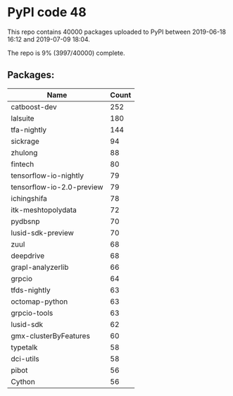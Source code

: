 # PyPI code 48

This repo contains 40000 packages uploaded to PyPI between 
2019-06-18 16:12 and 2019-07-09 18:04.

The repo is 9% (3997/40000) complete.

## Packages:

| Name  | Count |
| ----- | ----- |
| catboost-dev | 252 |
| lalsuite | 180 |
| tfa-nightly | 144 |
| sickrage | 94 |
| zhulong | 88 |
| fintech | 80 |
| tensorflow-io-nightly | 79 |
| tensorflow-io-2.0-preview | 79 |
| ichingshifa | 78 |
| itk-meshtopolydata | 72 |
| pydbsnp | 70 |
| lusid-sdk-preview | 70 |
| zuul | 68 |
| deepdrive | 68 |
| grapl-analyzerlib | 66 |
| grpcio | 64 |
| tfds-nightly | 63 |
| octomap-python | 63 |
| grpcio-tools | 63 |
| lusid-sdk | 62 |
| gmx-clusterByFeatures | 60 |
| typetalk | 58 |
| dci-utils | 58 |
| pibot | 56 |
| Cython | 56 |


